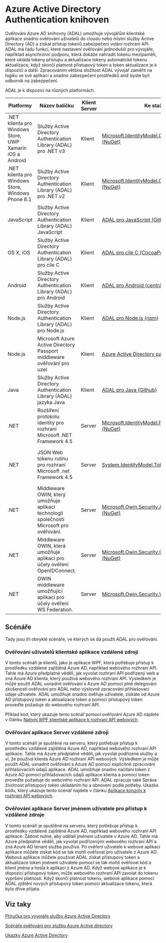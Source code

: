 <properties
   pageTitle="Azure Active Directory Authentication knihoven | Microsoft Azure"
   description="Azure AD Authentication Library (ADAL) vývojářům klientské aplikace umožňuje snadno ověřování uživatelů do cloudu nebo místní služby Active Directory (AD) a získat přístup tokenů zabezpečení rozhraní API volání."
   services="active-directory"
   documentationCenter=""
   authors="bryanla"
   manager="mbaldwin"
   editor="mbaldwin" />
<tags
   ms.service="active-directory"
   ms.devlang="na"
   ms.topic="article"
   ms.tgt_pltfrm="na"
   ms.workload="identity"
   ms.date="10/11/2016"
   ms.author="mbaldwin" />

# <a name="azure-active-directory-authentication-libraries"></a>Azure Active Directory Authentication knihoven

Ověřování Azure AD knihovny (ADAL) umožňuje vývojářům klientské aplikace snadno ověřování uživatelů do cloudu nebo místní služby Active Directory (AD) a získat přístup tokenů zabezpečení volání rozhraní API. ADAL má řadu funkcí, které nastavení ověřování jednodušší pro vývojáře, například asynchronní podporu, která dokáže nahradit tokenu mezipaměti, které ukládá tokeny přístupu a aktualizace tokeny automatické tokenu aktualizace, když skončí platnost přístupový token a token aktualizace je k dispozici a další. Zpracováním většina složitost ADAL vývojář zaměřit na logiku ve své aplikaci a snadno zabezpečení prostředků aniž byste byli odborník na zabezpečení.

ADAL je k dispozici na různých platformách.

|Platformy|Název balíčku|Klient Server|Ke stažení|Zdrojový kód|Dokumentace a vzorky|
|---|---|---|---|---|---|
|.NET klienta pro Windows Store, UWP Xamarin iOS a Android|Služby Active Directory Authentication Library (ADAL) pro .NET v3 |Klient|[Microsoft.IdentityModel.Clients.ActiveDirectory (NuGet)](https://www.nuget.org/packages/Microsoft.IdentityModel.Clients.ActiveDirectory)|[ADAL pro .NET (Github)](https://github.com/AzureAD/azure-activedirectory-library-for-dotnet)|[Si přečtěte následující dokumentaci](https://docs.microsoft.com/active-directory/adal/microsoft.identitymodel.clients.activedirectory)|
|.NET klienta pro Windows Store, Windows Phone 8.1 |Služby Active Directory Authentication Library (ADAL) pro .NET v2 |Klient|[Microsoft.IdentityModel.Clients.ActiveDirectory (NuGet)](https://www.nuget.org/packages/Microsoft.IdentityModel.Clients.ActiveDirectory/2.28.2)|[ADAL pro .NET (Github)](https://github.com/AzureAD/azure-activedirectory-library-for-dotnet/releases/tag/v2.28.2)|[Si přečtěte následující dokumentaci](https://docs.microsoft.com/active-directory/adal/v2/microsoft.identitymodel.clients.activedirectory)|
|JavaScript|Služby Active Directory Authentication Library (ADAL) JavaScript|Klient|[ADAL pro JavaScript (Github)](https://github.com/AzureAD/azure-activedirectory-library-for-js)|[ADAL pro JavaScript (Github)](https://github.com/AzureAD/azure-activedirectory-library-for-js)|Ukázka: [SinglePageApp DotNet (Github)](https://github.com/AzureADSamples/SinglePageApp-DotNet)|
|OS X, iOS|Služby Active Directory Authentication Library (ADAL) pro cíle C|Klient|[ADAL pro cíle C (CocoaPods)](http://cocoadocs.org/docsets/ADAL/)|[ADAL pro cíle C (Github)](https://github.com/AzureAD/azure-activedirectory-library-for-objc)|Ukázka: [NativeClient iOS (Github)](https://github.com/AzureADSamples/NativeClient-iOS)|
|Android|Služby Active Directory Authentication Library (ADAL) pro Android|Klient|[ADAL pro Android (centrálním úložišti)](http://search.maven.org/remotecontent?filepath=com/microsoft/aad/adal/)|[ADAL pro Android (Github)](https://github.com/AzureAD/azure-activedirectory-library-for-android)|Ukázka: [NativeClient Android (Github)](https://github.com/AzureADSamples/NativeClient-Android)|
|Node.js|Služby Active Directory Authentication Library (ADAL) pro Node.js|Klient|[ADAL pro Node.js (npm)](https://www.npmjs.com/package/adal-node)|[ADAL pro Node.js (Github)](https://github.com/AzureAD/azure-activedirectory-library-for-nodejs)|Ukázka: [WebAPI Nodejs (Github)](https://github.com/AzureADSamples/WebAPI-Nodejs)|
|Node.js|Microsoft Azure Active Directory Passport middleware ověřování pro uzel|Klient|[Azure Active Directory pas pro Node.js (npm)](https://www.npmjs.com/package/passport-azure-ad)|[Azure Active Directory pro Node.js (Github)](https://github.com/AzureAD/passport-azure-ad)||
|Java|Služby Active Directory Authentication Library (ADAL) jazyka Java|Klient|[ADAL pro Java (Github)](https://github.com/AzureAD/azure-activedirectory-library-for-java)|[ADAL pro Java (Github)](https://github.com/AzureAD/azure-activedirectory-library-for-java)||
|.NET|Rozšíření protokolu identity pro rozhraní Microsoft .NET Framework 4.5|Server|[Microsoft.IdentityModel.Protocol.Extensions (NuGet)](https://www.nuget.org/packages/Microsoft.IdentityModel.Protocol.Extensions)|[Rozšíření modelu identity Azure AD pro .NET (Github)](https://github.com/AzureAD/azure-activedirectory-identitymodel-extensions-for-dotnet)||
|.NET|JSON Web tokenu rutinu pro rozhraní Microsoft .net Framework 4.5|Server|[System.IdentityModel.Tokens.Jwt (NuGet)](https://www.nuget.org/packages/System.IdentityModel.Tokens.Jwt)|[Rozšíření modelu identit Azure AD pro .NET (Github)](https://github.com/AzureAD/azure-activedirectory-identitymodel-extensions-for-dotnet)||
|.NET|Middleware OWIN, který umožňuje aplikaci technologii společnosti Microsoft pro ověřování.|Server|[Microsoft.Owin.Security.ActiveDirectory (NuGet)](https://www.nuget.org/packages/Microsoft.Owin.Security.ActiveDirectory/)|[OWIN (CodePlex)](http://katanaproject.codeplex.com)||
|.NET|Middleware OWIN, která umožňuje aplikaci pro účely ověření OpenIDConnect.|Server|[Microsoft.Owin.Security.OpenIdConnect (NuGet)](https://www.nuget.org/packages/Microsoft.Owin.Security.OpenIdConnect)|[OWIN (CodePlex)](http://katanaproject.codeplex.com)|Ukázka: [Web Appu DotNet OpenIDConnecty (Github)](https://github.com/AzureADSamples/WebApp-OpenIDConnect-DotNet)|
|.NET|OWIN middleware umožňující aplikaci pro účely ověření WS Federation.|Server|[Microsoft.Owin.Security.WsFederation (NuGet)](https://www.nuget.org/packages/Microsoft.Owin.Security.WsFederation)|[OWIN (CodePlex)](http://katanaproject.codeplex.com)|Ukázka: [Web Appu DotNet WSFederation (Github)](https://github.com/AzureADSamples/WebApp-WSFederation-DotNet)|

## <a name="scenarios"></a>Scénáře

Tady jsou tři obvyklé scénáře, ve kterých se dá použít ADAL pro ověřování.  

### <a name="authenticating-users-of-a-client-application-to-a-remote-resource"></a>Ověřování uživatelů klientské aplikace vzdálené zdroji

V tomto scénáři je klientů, jako je aplikace WPF, která potřebuje přístup k prostředku vzdálené zajištěná Azure AD, například webového rozhraní API. Tahle má Azure předplatné věděli, jak vyvolat rozhraní API podřízený web a zná Azure AD klienta, který používá webového rozhraní API. Výsledkem je může použít ADAL usnadnit ověřování s Azure AD pomocí plně delegování zkušenosti ověřování pro ADAL nebo výslovně zpracování přihlašovací údaje uživatele. ADAL umožňuje snadno ověřuje uživatele, získáte od Azure AD přístupový token a aktualizace token a pomocí přístupový token proveďte požaduje do webového rozhraní API.

Příklad kód, který ukazuje tento scénář pomocí ověřování Azure AD najdete v článku [Nativní WPF klientské aplikace k rozhraní API webových](https://github.com/azureadsamples/nativeclient-dotnet).

### <a name="authenticating-a-server-application-to-a-remote-resource"></a>Ověřování aplikace Server vzdálené zdroji

V tomto scénáři je spuštěné na serveru, který potřebuje přístup k prostředku vzdálené zajištěná Azure AD, například webového rozhraní API aplikace. Tahle má Azure předplatné věděli, jak vyvolat podřízené služby a ví, že používá klienta Azure AD rozhraní API webových. Výsledkem je může použít ADAL usnadnit ověřování s Azure AD pomocí explicitně zpracování přihlašovacích údajů aplikace. ADAL umožňuje snadno načítání token z Azure AD pomocí přihlašovacích údajů aplikace klienta a pomocí token proveďte požaduje do webového rozhraní API. ADAL zpracuje také Správa životnost přístupový token ukládáním ho a obnovení podle potřeby. Ukázka kódu, který ukazuje tento scénář najdete v článku [Aplikace konzoly k rozhraní API webových](https://github.com/AzureADSamples/Daemon-DotNet).

### <a name="authenticating-a-server-application-on-behalf-of-a-user-to-access-a-remote-resource"></a>Ověřování aplikace Server jménem uživatele pro přístup k vzdálené zdroje

V tomto scénáři je spuštěné na serveru, který potřebuje přístup k prostředku vzdálené zajištěná Azure AD, například webového rozhraní API aplikace. Žádost nutné, aby udělali jménem uživatele v Azure AD. Tahle má Azure předplatné věděli, jak vyvolat podřízenými webového rozhraní API a zná Azure AD tenant služba používá. Po ověření uživatele k webové aplikaci aplikace můžete získat kód se tak mohli ověřovat pro uživatele z Azure AD. Webová aplikace můžete používat ADAL získat přístupový token a aktualizace token jménem uživatele pomocí se tak mohli ověřovat kód a klient jména a hesla k aplikaci z Azure AD. Když webové aplikace je k dispozici přístupový token, může webového rozhraní API zavolat do tokenu vypršení platnosti. Když skončí platnost tokenu, webové aplikace pomocí ADAL zjištění nových přístupový token pomocí aktualizace tokenu, která byla dříve přijata.


## <a name="see-also"></a>Viz taky

[Příručka pro vývojáře služby Azure Active Directory](active-directory-developers-guide.md)

[Scénáře ověřování pro službu Azure Active directory](active-directory-authentication-scenarios.md)

[Ukázky Azure Active Directory](active-directory-code-samples.md)

